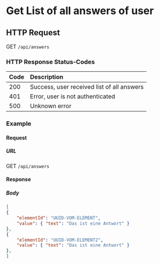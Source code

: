 # Get List of all answers of user


## HTTP Request

GET `/api/answers`


### HTTP Response Status-Codes

| Code   | Description |
|:-------|:------------|
|200     |Success, user received list of all answers|
|401     |Error, user is not authenticated|
|500     |Unknown error|


### Example

#### Request

##### URL

GET `/api/answers`

#### Response

##### Body
```json
[
{
    "elementId": "UUID-VOM-ELEMENT",
    "value": { "text": "Das ist eine Antwort" }
},
{
    "elementId": "UUID-VOM-ELEMENT2",
    "value": { "text": "Das ist eine Antwort" }
},
]
```
